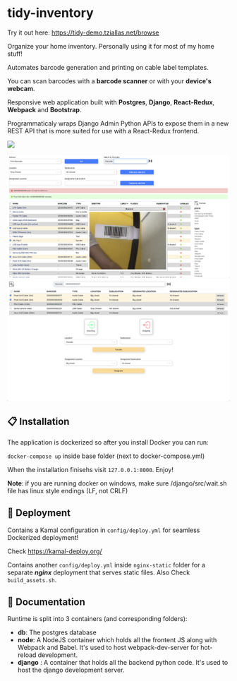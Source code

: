 # tidy-inventory
Try it out here: https://tidy-demo.tziallas.net/browse

Organize your home inventory. Personally using it for most of my home stuff!

Automates barcode generation and printing on cable label templates.

You can scan barcodes with a **barcode scanner** or with your **device's webcam**.

Responsive web application built with **Postgres**, **Django**, **React-Redux**, **Webpack** and **Bootstrap**.

Programmaticaly wraps Django Admin Python APIs to expose them in a new REST API that is more suited for use with a React-Redux frontend.



<img src="https://img.shields.io/github/license/verdienste/discord-q3-status">

![browse](pics/browse.png)
![browse](pics/transit.png)

## 📋 Installation
The application is dockerized so after you install Docker you can run:

```docker-compose up``` 
inside base folder (next to docker-compose.yml)

When the installation finisehs visit ```127.0.0.1:8000```. Enjoy!

<b>Note</b>: if you are running docker on windows, make sure /django/src/wait.sh file has linux style endings (LF, not CRLF)

## 🚀 Deployment
Contains a Kamal configuration in ```config/deploy.yml``` for seamless Dockerized deployment!

Check https://kamal-deploy.org/

Contains another ```config/deploy.yml``` inside ```nginx-static``` folder for a separate ***nginx*** deployment that serves static files. Also Check `build_assets.sh`.

## 📖 Documentation
Runtime is split into 3 containers (and corresponding folders):
- **db**: The postgres database
- **node**: A NodeJS container which holds all the frontent JS along with Webpack and Babel. It's used to host webpack-dev-server for hot-reload development.
- **django** : A container that holds all the backend python code. It's used to host the django development server.
